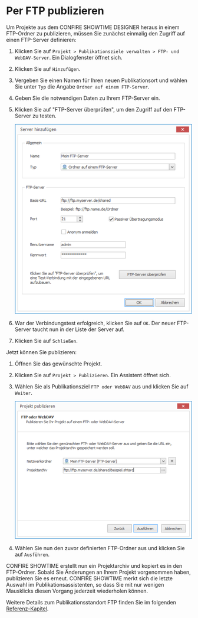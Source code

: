 # Per FTP publizieren

Um Projekte aus dem CONFIRE SHOWTIME DESIGNER heraus in einem FTP-Ordner zu publizieren, müssen Sie zunächst einmalig den Zugriff auf einen FTP-Server definieren:

1. Klicken Sie auf `Projekt > Publikationsziele verwalten > FTP- und WebDAV-Server`. Ein Dialogfenster öffnet sich.

2. Klicken Sie auf `Hinzufügen`.

3. Vergeben Sie einen Namen für Ihren neuen Publikationsort und wählen Sie unter `Typ` die Angabe `Ordner auf einem FTP-Server`.

4. Geben Sie die notwendigen Daten zu Ihrem FTP-Server ein. 

5. Klicken Sie auf "FTP-Server überprüfen", um den Zugriff auf den FTP-Server zu testen.
   
   ![Dialog zum Hinzufügen eines FTP-Servers](../../images/add-ftp.png)

6. War der Verbindungstest erfolgreich, klicken Sie auf `OK`. Der neuer FTP-Server taucht nun in der Liste der Server auf.

7. Klicken Sie auf `Schließen`.

Jetzt können Sie publizieren:

1. Öffnen Sie das gewünschte Projekt.

2. Klicken Sie auf `Projekt > Publizieren`. Ein Assistent öffnet sich.

3. Wählen Sie als Publikationsziel `FTP oder WebDAV` aus und klicken Sie auf `Weiter`.
   
   ![Publizieren nach FTP](../../images/publish-ftp.png)

4. Wählen Sie nun den zuvor definierten FTP-Ordner aus und klicken Sie auf `Ausführen`. 

CONFIRE SHOWTIME erstellt nun ein Projektarchiv und kopiert es in den FTP-Ordner. Sobald Sie Änderungen an Ihrem Projekt vorgenommen haben, publizieren Sie es erneut. CONFIRE SHOWTIME merkt sich die letzte Auswahl im Publikationsassistenten, so dass Sie mit nur wenigen Mausklicks diesen Vorgang jederzeit wiederholen können.

Weitere Details zum Publikationsstandort FTP finden Sie im folgenden [Referenz-Kapitel](../../reference/publishing/ftp.md).

